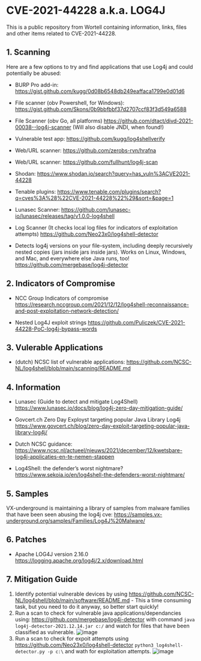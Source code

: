 # CVE-2021-44228 a.k.a. LOG4J
This is a public repository from Wortell containing information, links, files and other items related to CVE-2021-44228.

## 1. Scanning

Here are a few options to try and find applications that use Log4j and could potentially be abused:

* BURP Pro add-in:
https://gist.github.com/kugg/0d08b6548db249eaffaca1799e0d01d6

* File scanner (obv Powershell, for Windows):
https://gist.github.com/Skons/0b9bbfbbf37d2707ccf83f3d549a6588

* File Scanner (obv Go, all platforms)
https://github.com/dtact/divd-2021-00038--log4j-scanner
(Will also disable JNDI, when found!)

* Vulnerable test app:
https://github.com/kugg/log4shellverify

* Web/URL scanner:
https://github.com/zerobs-rvn/hrafna

* Web/URL scanner:
https://github.com/fullhunt/log4j-scan

* Shodan:
https://www.shodan.io/search?query=has_vuln%3ACVE2021-44228

* Tenable plugins:
https://www.tenable.com/plugins/search?q=cves%3A%28%22CVE-2021-44228%22%29&sort=&page=1

* Lunasec Scanner:
https://github.com/lunasec-io/lunasec/releases/tag/v1.0.0-log4shell 

* Log Scanner (It checks local log files for indicators of exploitation attempts)
https://github.com/Neo23x0/log4shell-detector

* Detects log4j versions on your file-system, including deeply recursively nested copies (jars inside jars inside jars). Works on Linux, Windows, and Mac, and everywhere else Java runs, too!
https://github.com/mergebase/log4j-detector

## 2. Indicators of Compromise

* NCC Group Indicators of compromise
https://research.nccgroup.com/2021/12/12/log4shell-reconnaissance-and-post-exploitation-network-detection/

* Nested Log4J exploit strings
https://github.com/Puliczek/CVE-2021-44228-PoC-log4j-bypass-words 

## 3. Vulerable Applications

* (dutch) NCSC list of vulnerable applications:
https://github.com/NCSC-NL/log4shell/blob/main/scanning/README.md

## 4. Information

* Lunasec (Guide to detect and mitigate Log4Shell)
https://www.lunasec.io/docs/blog/log4j-zero-day-mitigation-guide/

* Govcert.ch Zero Day Exployst targeting popular Java Library Log4j
https://www.govcert.ch/blog/zero-day-exploit-targeting-popular-java-library-log4j/

* Dutch NCSC guidance:
https://www.ncsc.nl/actueel/nieuws/2021/december/12/kwetsbare-log4j-applicaties-en-te-nemen-stappen

* Log4Shell: the defender’s worst nightmare?
https://www.sekoia.io/en/log4shell-the-defenders-worst-nightmare/

## 5. Samples

VX-underground is maintaining a library of samples from malware families that have been seen abusing the log4j cve: https://samples.vx-underground.org/samples/Families/Log4J%20Malware/

## 6. Patches

* Apache LOG4J version 2.16.0
https://logging.apache.org/log4j/2.x/download.html

## 7. Mitigation Guide
1. Identify potential vulnerable devices by using https://github.com/NCSC-NL/log4shell/blob/main/software/README.md - This a time consuming task, but you need to do it anyway, so better start quickly!
2. Run a scan to check for vulnerable java applications/dependancies using: https://github.com/mergebase/log4j-detector with command `java log4j-detector-2021.12.14.jar c:/` and watch for files that have been classified as vulnerable.
![image](https://user-images.githubusercontent.com/24291535/146075945-037eb767-afd8-4612-8284-49f16b80b8b5.png)
3. Run a scan to check for expoit attempts using https://github.com/Neo23x0/log4shell-detector `python3 log4shell-detector.py -p c:\` and wath for exploitation attempts.
![image](https://user-images.githubusercontent.com/24291535/146076124-57b7d12d-8106-4e33-b139-2925fe445950.png)
 
